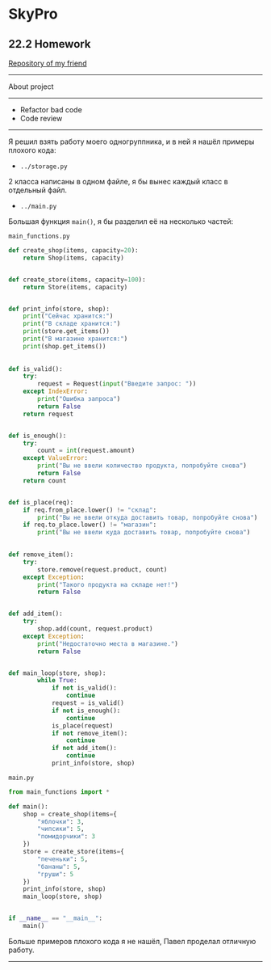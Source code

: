 # SkyPro

## 22.2 Homework

[Repository of my friend](https://github.com/PulserCoder/Homework21.2)

***
About project
***

* Refactor bad code
* Code review

***
Я решил взять работу моего одногруппника, и в ней я нашёл примеры плохого кода:

- `../storage.py`

2 класса написаны в одном файле, я бы вынес каждый класс в отдельный файл.

- `../main.py`

Большая функция `main()`, я бы разделил её на несколько частей:

`main_functions.py`
```python
def create_shop(items, capacity=20):
    return Shop(items, capacity)


def create_store(items, capacity=100):
    return Store(items, capacity)


def print_info(store, shop):
    print("Сейчас хранится:")
    print("В складе хранится:")
    print(store.get_items())
    print("В магазине хранится:")
    print(shop.get_items())
    
    
def is_valid():
    try:
        request = Request(input("Введите запрос: "))
    except IndexError:
        print("Ошибка запроса")
        return False
    return request


def is_enough():
    try:
        count = int(request.amount)
    except ValueError:
        print("Вы не ввели количество продукта, попробуйте снова")
        return False
    return count


def is_place(req):
    if req.from_place.lower() != "склад":
        print("Вы не ввели откуда доставить товар, попробуйте снова")
    if req.to_place.lower() != "магазин":
        print("Вы не ввели куда доставить товар, попробуйте снова")

        
def remove_item():
    try:
        store.remove(request.product, count)
    except Exception:
        print("Такого продукта на складе нет!")
        return False


def add_item():
    try:
        shop.add(count, request.product)
    except Exception:
        print("Недостаточно места в магазине.")
        return False


def main_loop(store, shop):
        while True:
            if not is_valid():
                continue
            request = is_valid()
            if not is_enough():
                continue
            is_place(request)
            if not remove_item():
                continue
            if not add_item():
                continue
            print_info(store, shop)
```

`main.py`

```python
from main_functions import *

def main():
    shop = create_shop(items={
        "яблочки": 3,
        "чипсики": 5,
        "помидорчики": 3
    })
    store = create_store(items={
        "печеньки": 5,
        "бананы": 5,
        "груши": 5
    })
    print_info(store, shop)
    main_loop(store, shop)


if __name__ == "__main__":
    main()
```

Больше примеров плохого кода я не нашёл, Павел проделал отличную работу.
***
